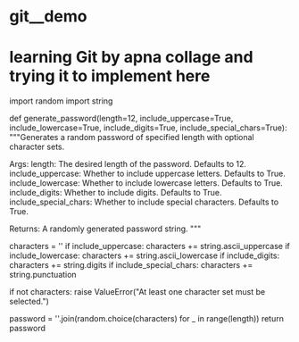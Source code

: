 # git__demo
# learning Git by apna collage and trying it to implement here
import random
import string

def generate_password(length=12, include_uppercase=True, include_lowercase=True, include_digits=True, include_special_chars=True):
  """Generates a random password of specified length with optional character sets.

  Args:
    length: The desired length of the password. Defaults to 12.
    include_uppercase: Whether to include uppercase letters. Defaults to True.
    include_lowercase: Whether to include lowercase letters. Defaults to True.
    include_digits: Whether to include digits. Defaults to True.
    include_special_chars: Whether to include special characters. Defaults to True.

  Returns:
    A randomly generated password string.
  """

  characters = ''
  if include_uppercase:
    characters += string.ascii_uppercase
  if include_lowercase:
    characters += string.ascii_lowercase
  if include_digits:
    characters += string.digits
  if include_special_chars:
    characters += string.punctuation

  if not characters:
    raise ValueError("At least one character set must be selected.")

  password = ''.join(random.choice(characters) for _ in range(length))
  return password
  
